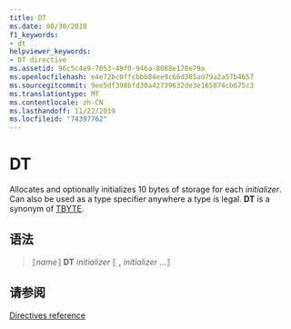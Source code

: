 ```yaml
---
title: DT
ms.date: 08/30/2018
f1_keywords:
- dt
helpviewer_keywords:
- DT directive
ms.assetid: 96c5c4e9-7053-49f0-946a-8088e178e79a
ms.openlocfilehash: e4e72bc0ffcbbb84ee9c66d385ad79a2a57b4657
ms.sourcegitcommit: 9ee5df398bfd30a42739632de3e165874cb675c3
ms.translationtype: MT
ms.contentlocale: zh-CN
ms.lasthandoff: 11/22/2019
ms.locfileid: "74397762"
---
```

# <a name="dt"></a>DT

Allocates and optionally initializes 10 bytes of storage for each *initializer*. Can also be used as a type specifier anywhere a type is legal. **DT** is a synonym of [TBYTE](../../assembler/masm/tbyte.md).

## <a name="syntax"></a>语法

> ⟦*name*⟧ **DT** *initializer* ⟦ __,__ *initializer* ...⟧

## <a name="see-also"></a>请参阅

[Directives reference](../../assembler/masm/directives-reference.md)
